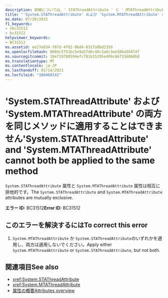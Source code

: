 ```yaml
---
description: 詳細については、' STAThreadAttribute ' と ' MTAThreadAttribute ' の両方を同じメソッドに適用することはできません
title: "'System.STAThreadAttribute' および 'System.MTAThreadAttribute' の両方を同じメソッドに適用することはできません"
ms.date: 07/20/2015
f1_keywords:
- vbc31512
- bc31512
helpviewer_keywords:
- BC31512
ms.assetid: ee27e834-707d-4f02-86d4-831fa9bd2359
ms.openlocfilehash: 8604c5751bc5e9a57d6c48c3a6c3ee58ba5687df
ms.sourcegitcommit: 10e719780594efc781b15295e499c66f316068b8
ms.translationtype: MT
ms.contentlocale: ja-JP
ms.lasthandoff: 02/14/2021
ms.locfileid: "100460242"
---
```

# <a name="systemstathreadattribute-and-systemmtathreadattribute-cannot-both-be-applied-to-the-same-method"></a><span data-ttu-id="0a810-103">'System.STAThreadAttribute' および 'System.MTAThreadAttribute' の両方を同じメソッドに適用することはできません</span><span class="sxs-lookup"><span data-stu-id="0a810-103">'System.STAThreadAttribute' and 'System.MTAThreadAttribute' cannot both be applied to the same method</span></span>

<span data-ttu-id="0a810-104">`System.STAThreadAttribute` 属性と `System.MTAThreadAttribute` 属性は相互に排他的です。</span><span class="sxs-lookup"><span data-stu-id="0a810-104">The `System.STAThreadAttribute` and `System.MTAThreadAttribute` attributes are mutually exclusive.</span></span>  
  
 <span data-ttu-id="0a810-105">**エラー ID:** BC31512</span><span class="sxs-lookup"><span data-stu-id="0a810-105">**Error ID:** BC31512</span></span>  
  
## <a name="to-correct-this-error"></a><span data-ttu-id="0a810-106">このエラーを解決するには</span><span class="sxs-lookup"><span data-stu-id="0a810-106">To correct this error</span></span>  
  
1. <span data-ttu-id="0a810-107">`System.MTAThreadAttribute` か `System.STAThreadAttribute`のいずれかを適用し、両方は適用しないでください。</span><span class="sxs-lookup"><span data-stu-id="0a810-107">Apply either `System.MTAThreadAttribute` or `System.STAThreadAttribute`, but not both.</span></span>  
  
## <a name="see-also"></a><span data-ttu-id="0a810-108">関連項目</span><span class="sxs-lookup"><span data-stu-id="0a810-108">See also</span></span>

- <xref:System.STAThreadAttribute>
- <xref:System.MTAThreadAttribute>
- [<span data-ttu-id="0a810-109">属性の概要</span><span class="sxs-lookup"><span data-stu-id="0a810-109">Attributes overview</span></span>](../programming-guide/concepts/attributes/index.md)
